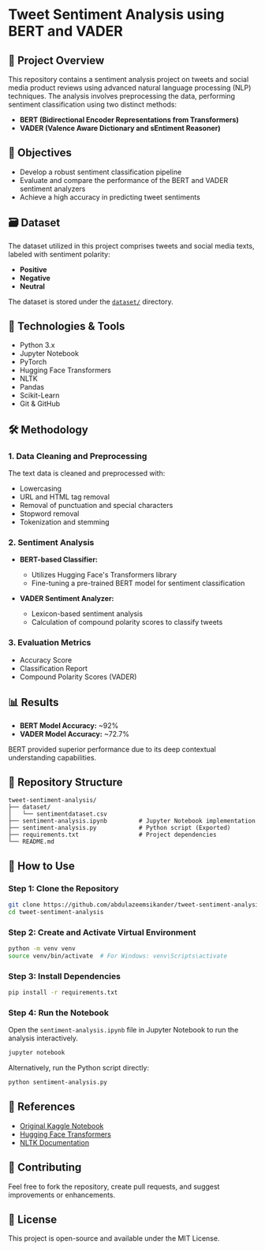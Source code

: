 # Tweet Sentiment Analysis using BERT and VADER

## 📌 Project Overview

This repository contains a sentiment analysis project on tweets and social media product reviews using advanced natural language processing (NLP) techniques. The analysis involves preprocessing the data, performing sentiment classification using two distinct methods:

- **BERT (Bidirectional Encoder Representations from Transformers)**
- **VADER (Valence Aware Dictionary and sEntiment Reasoner)**

## 🎯 Objectives

- Develop a robust sentiment classification pipeline
- Evaluate and compare the performance of the BERT and VADER sentiment analyzers
- Achieve a high accuracy in predicting tweet sentiments

## 🗃️ Dataset

The dataset utilized in this project comprises tweets and social media texts, labeled with sentiment polarity:

- **Positive**
- **Negative**
- **Neutral**

The dataset is stored under the [`dataset/`](./dataset) directory.

## 🚀 Technologies & Tools

- Python 3.x
- Jupyter Notebook
- PyTorch
- Hugging Face Transformers
- NLTK
- Pandas
- Scikit-Learn
- Git & GitHub

## 🛠️ Methodology

### 1. **Data Cleaning and Preprocessing**

The text data is cleaned and preprocessed with:
- Lowercasing
- URL and HTML tag removal
- Removal of punctuation and special characters
- Stopword removal
- Tokenization and stemming

### 2. **Sentiment Analysis**

- **BERT-based Classifier:**
  - Utilizes Hugging Face's Transformers library
  - Fine-tuning a pre-trained BERT model for sentiment classification

- **VADER Sentiment Analyzer:**
  - Lexicon-based sentiment analysis
  - Calculation of compound polarity scores to classify tweets

### 3. **Evaluation Metrics**

- Accuracy Score
- Classification Report
- Compound Polarity Scores (VADER)

## 📊 Results

- **BERT Model Accuracy:** ~92%
- **VADER Model Accuracy:** ~72.7%

BERT provided superior performance due to its deep contextual understanding capabilities.

## 📂 Repository Structure

```
tweet-sentiment-analysis/
├── dataset/
│   └── sentimentdataset.csv
├── sentiment-analysis.ipynb         # Jupyter Notebook implementation
├── sentiment-analysis.py            # Python script (Exported)
├── requirements.txt                 # Project dependencies
└── README.md
```

## 🚩 How to Use

### Step 1: Clone the Repository

```bash
git clone https://github.com/abdulazeemsikander/tweet-sentiment-analysis.git
cd tweet-sentiment-analysis
```

### Step 2: Create and Activate Virtual Environment

```bash
python -m venv venv
source venv/bin/activate  # For Windows: venv\Scripts\activate
```

### Step 3: Install Dependencies

```bash
pip install -r requirements.txt
```

### Step 4: Run the Notebook

Open the `sentiment-analysis.ipynb` file in Jupyter Notebook to run the analysis interactively.

```bash
jupyter notebook
```

Alternatively, run the Python script directly:

```bash
python sentiment-analysis.py
```

## 📌 References

- [Original Kaggle Notebook](https://www.kaggle.com/code/alkidiarete/social-media-analysis-sentiment/notebook)
- [Hugging Face Transformers](https://huggingface.co/)
- [NLTK Documentation](https://www.nltk.org/)

## 📢 Contributing

Feel free to fork the repository, create pull requests, and suggest improvements or enhancements.

## 📜 License

This project is open-source and available under the MIT License.

